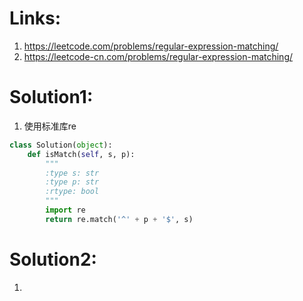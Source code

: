 # Links:
1. https://leetcode.com/problems/regular-expression-matching/
2. https://leetcode-cn.com/problems/regular-expression-matching/

# Solution1:
1. 使用标准库re
```python
class Solution(object):
    def isMatch(self, s, p):
        """
        :type s: str
        :type p: str
        :rtype: bool
        """
        import re
        return re.match('^' + p + '$', s)

```

# Solution2:
1.  
